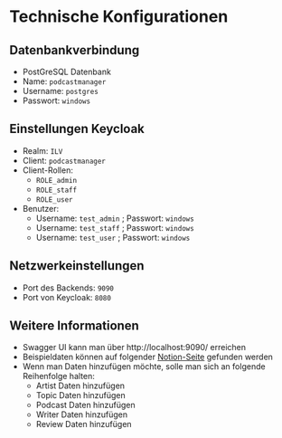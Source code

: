 # Technische Konfigurationen

## Datenbankverbindung

- PostGreSQL Datenbank
- Name: ``podcastmanager``
- Username: ``postgres``
- Passwort: ``windows``

## Einstellungen Keycloak

- Realm: ``ILV``
- Client: ``podcastmanager``
- Client-Rollen:
    - ``ROLE_admin``
    - ``ROLE_staff``
    - ``ROLE_user``
- Benutzer:
    - Username: ``test_admin`` ; Passwort: `windows`
    - Username: ``test_staff`` ; Passwort: `windows`
    - Username: ``test_user`` ; Passwort: `windows`

## Netzwerkeinstellungen

- Port des Backends: ``9090``
- Port von Keycloak: ``8080``

## Weitere Informationen

- Swagger UI kann man über http://localhost:9090/ erreichen
- Beispieldaten können auf folgender [Notion-Seite](https://lorenzboss.notion.site/Podcastmanager-7c5220e47616473f8b084ff88ea6fcc2) gefunden werden
- Wenn man Daten hinzufügen möchte, solle man sich an folgende Reihenfolge halten:
    - Artist Daten hinzufügen
    - Topic Daten hinzufügen
    - Podcast Daten hinzufügen
    - Writer Daten hinzufügen
    - Review Daten hinzufügen
